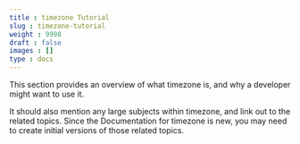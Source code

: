 ```yaml
---
title : timezone Tutorial
slug : timezone-tutorial
weight : 9998
draft : false
images : []
type : docs
---
```


This section provides an overview of what timezone is, and why a developer might want to use it.

It should also mention any large subjects within timezone, and link out to the related topics.  Since the Documentation for timezone is new, you may need to create initial versions of those related topics.

